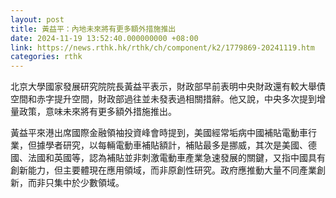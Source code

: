 ```yaml
---
layout: post
title: 黃益平：內地未來將有更多額外措施推出
date: 2024-11-19 13:52:40.000000000 +08:00
link: https://news.rthk.hk/rthk/ch/component/k2/1779869-20241119.htm
categories: rthk
---
```


北京大學國家發展研究院院長黃益平表示，財政部早前表明中央財政還有較大舉債空間和赤字提升空間，財政部過往並未發表過相關措辭。他又說，中央多次提到增量政策，意味未來將有更多額外措施推出。

黃益平來港出席國際金融領袖投資峰會時提到，美國經常垢病中國補貼電動車行業，但據學者研究，以每輛電動車補貼額計，補貼最多是挪威，其次是美國、德國、法國和英國等，認為補貼並非刺激電動車產業急速發展的關鍵，又指中國具有創新能力，但主要體現在應用領域，而非原創性研究。政府應推動大量不同產業創新，而非只集中於少數領域。
